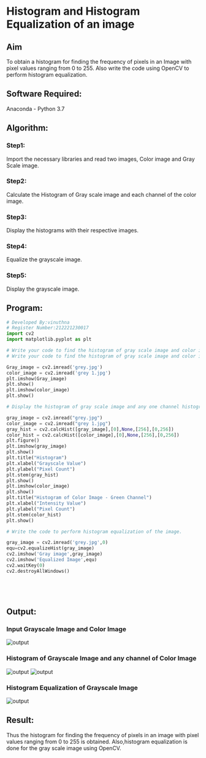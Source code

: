 # Histogram and Histogram Equalization of an image
## Aim
To obtain a histogram for finding the frequency of pixels in an Image with pixel values ranging from 0 to 255. Also write the code using OpenCV to perform histogram equalization.

## Software Required:
Anaconda - Python 3.7

## Algorithm:
### Step1:


Import the necessary libraries and read two images, Color image and Gray Scale image.

### Step2:
Calculate the Histogram of Gray scale image and each channel of the color image.

### Step3:
Display the histograms with their respective images.

### Step4:
Equalize the grayscale image.

### Step5:
Display the grayscale image.

## Program:
```python
# Developed By:vinuthna
# Register Number:212221230017
import cv2
import matplotlib.pyplot as plt

# Write your code to find the histogram of gray scale image and color image channels.
# Write your code to find the histogram of gray scale image and color image channels.

Gray_image = cv2.imread('grey.jpg')
color_image = cv2.imread('grey 1.jpg')
plt.imshow(Gray_image)
plt.show()
plt.imshow(color_image)
plt.show()

# Display the histogram of gray scale image and any one channel histogram from color image

gray_image = cv2.imread("grey.jpg")
color_image = cv2.imread("grey 1.jpg")
gray_hist = cv2.calcHist([gray_image],[0],None,[256],[0,256])
color_hist = cv2.calcHist([color_image],[0],None,[256],[0,256])
plt.figure()
plt.imshow(gray_image)
plt.show()
plt.title("Histogram")
plt.xlabel("Grayscale Value")
plt.ylabel("Pixel Count")
plt.stem(gray_hist)
plt.show()
plt.imshow(color_image)
plt.show()
plt.title("Histogram of Color Image - Green Channel")
plt.xlabel("Intensity Value")
plt.ylabel("Pixel Count")
plt.stem(color_hist)
plt.show()

# Write the code to perform histogram equalization of the image. 

gray_image = cv2.imread('grey.jpg',0)
equ=cv2.equalizeHist(gray_image)
cv2.imshow('Gray image',gray_image)
cv2.imshow('Equalized Image',equ)
cv2.waitKey(0)
cv2.destroyAllWindows()






```
## Output:
### Input Grayscale Image and Color Image
![output](?raw=true)
### Histogram of Grayscale Image and any channel of Color Image
![output](?raw=true)
![output](?raw=true)

### Histogram Equalization of Grayscale Image
![output](?raw=true)

## Result: 
Thus the histogram for finding the frequency of pixels in an image with pixel values ranging from 0 to 255 is obtained. Also,histogram equalization is done for the gray scale image using OpenCV.
